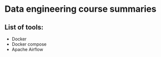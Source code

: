 # Data engineering course summaries
## List of tools:
 - Docker
 - Docker compose
 - Apache Airflow
